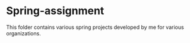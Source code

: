 # Spring-assignment

This folder contains various spring projects developed by me for various organizations.
